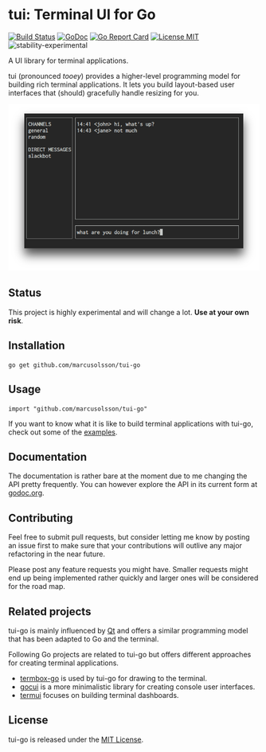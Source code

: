 # tui: Terminal UI for Go

[![Build Status](https://travis-ci.org/marcusolsson/tui-go.svg?branch=master)](https://travis-ci.org/marcusolsson/tui-go)
[![GoDoc](https://img.shields.io/badge/godoc-reference-blue.svg?style=flat)](https://godoc.org/github.com/marcusolsson/tui-go)
[![Go Report Card](https://goreportcard.com/badge/github.com/marcusolsson/tui-go)](https://goreportcard.com/report/github.com/marcusolsson/tui-go)
[![License MIT](https://img.shields.io/badge/license-MIT-lightgrey.svg?style=flat)](LICENSE)
![stability-experimental](https://img.shields.io/badge/stability-experimental-red.svg)

A UI library for terminal applications.

tui (pronounced _tooey_) provides a higher-level programming model for building rich terminal applications. It lets you build layout-based user interfaces that (should) gracefully handle resizing for you.

![Example](docs/example.png)

## Status

This project is highly experimental and will change a lot. __Use at your own risk__.

## Installation

```
go get github.com/marcusolsson/tui-go
```

## Usage

```
import "github.com/marcusolsson/tui-go"
```

If you want to know what it is like to build terminal applications with tui-go, check out some of the [examples](example).

## Documentation

The documentation is rather bare at the moment due to me changing the API pretty frequently. You can however explore the API in its current form at [godoc.org](https://godoc.org/github.com/marcusolsson/tui-go).

## Contributing

Feel free to submit pull requests, but consider letting me know by posting an issue first to make sure that your contributions will outlive any major refactoring in the near future.

Please post any feature requests you might have. Smaller requests might end up being implemented rather quickly and larger ones will be considered for the road map.

## Related projects

tui-go is mainly influenced by [Qt](https://www.qt.io/) and offers a similar programming model that has been adapted to Go and the terminal.

Following Go projects are related to tui-go but offers different approaches for creating terminal applications.

- [termbox-go](https://github.com/nsf/termbox-go) is used by tui-go for drawing to the terminal.
- [gocui](https://github.com/jroimartin/gocui) is a more minimalistic library for creating console user interfaces.
- [termui](https://github.com/gizak/termui) focuses on building terminal dashboards.

## License

tui-go is released under the [MIT License](LICENSE).
